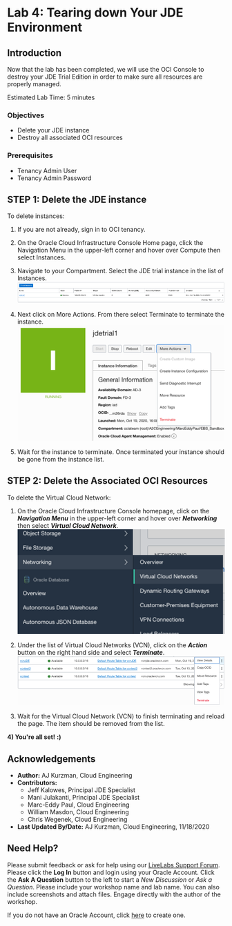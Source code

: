 # Lab 4: Tearing down Your JDE Environment

## Introduction
Now that the lab has been completed, we will use the OCI Console to destroy your JDE Trial Edition in order to make sure all resources are properly managed. 

Estimated Lab Time: 5 minutes


### Objectives
* Delete your JDE instance
* Destroy all associated OCI resources

### Prerequisites
* Tenancy Admin User
* Tenancy Admin Password

## **STEP 1:** Delete the JDE instance

To delete instances:

1. If you are not already, sign in to OCI tenancy.


2. On the Oracle Cloud Infrastructure Console Home page, click the Navigation Menu   in the upper-left corner and hover over Compute then select Instances.


3. Navigate to your Compartment. Select the JDE trial instance in the list of Instances.
    ![](./images/jde-trial-select.png " ")

4. Next click on More Actions. From there select Terminate to terminate the instance.
    ![](./images/terminate-button.png " ")

5. Wait for the instance to terminate. Once terminated your instance should be gone from the instance list.

## **STEP 2:** Delete the Associated OCI Resources

To delete the Virtual Cloud Network:

1. On the Oracle Cloud Infrastructure Console homepage, click on the ***Navigation Menu*** in the upper-left corner and hover over ***Networking*** then select ***Virtual Cloud Network***.
    ![](./images/vcn-select.png " ")

2. Under the list of Virtual Cloud Networks (VCN), click on the ***Action*** button on the right hand side and select ***Terminate***.
    ![](./images/vcn-terminate.png " ")

3. Wait for the Virtual Cloud Network (VCN) to finish terminating and reload the page. The item should be removed from the list. 

**4) You're all set!**
    **:)**

## Acknowledgements
* **Author:** AJ Kurzman, Cloud Engineering
* **Contributors:**
    * Jeff Kalowes, Principal JDE Specialist
    * Mani Julakanti, Principal JDE Specialist
    * Marc-Eddy Paul, Cloud Engineering
    * William Masdon, Cloud Engineering
    * Chris Wegenek, Cloud Engineering 
* **Last Updated By/Date:** AJ Kurzman, Cloud Engineering, 11/18/2020


## Need Help?
Please submit feedback or ask for help using our [LiveLabs Support Forum](https://community.oracle.com/tech/developers/categories/migrate-saas-to-oci). Please click the **Log In** button and login using your Oracle Account. Click the **Ask A Question** button to the left to start a *New Discussion* or *Ask a Question*.  Please include your workshop name and lab name.  You can also include screenshots and attach files.  Engage directly with the author of the workshop.

If you do not have an Oracle Account, click [here](https://profile.oracle.com/myprofile/account/create-account.jspx) to create one.